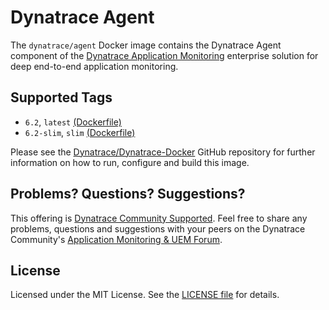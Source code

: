 # Dynatrace Agent

The `dynatrace/agent` Docker image contains the Dynatrace Agent component of the [Dynatrace Application Monitoring](http://www.dynatrace.com/en/products/application-monitoring.html) enterprise solution for deep end-to-end application monitoring.

## Supported Tags

- `6.2`, `latest` [(Dockerfile)](https://github.com/dynaTrace/Dynatrace-Docker/blob/master/Dynatrace-Agent/Dockerfile)
- `6.2-slim`, `slim` [(Dockerfile)](https://github.com/dynaTrace/Dynatrace-Docker/blob/master/Dynatrace-Agent/Dockerfile.slim)

Please see the [Dynatrace/Dynatrace-Docker](https://github.com/dynaTrace/Dynatrace-Docker/tree/master/Dynatrace-Agent) GitHub repository for further information on how to run, configure and build this image.

## Problems? Questions? Suggestions?

This offering is [Dynatrace Community Supported](https://community.dynatrace.com/community/display/DL/Support+Levels#SupportLevels-Communitysupported/NotSupportedbyDynatrace(providedbyacommunitymember)). Feel free to share any problems, questions and suggestions with your peers on the Dynatrace Community's [Application Monitoring & UEM Forum](https://answers.dynatrace.com/spaces/146/index.html).

## License

Licensed under the MIT License. See the [LICENSE file](https://github.com/dynaTrace/Dynatrace-Docker/blob/master/LICENSE) for details.